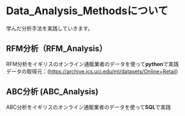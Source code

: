 # Data_Analysis_Methodsについて
学んだ分析手法を実践していきます。

## RFM分析（RFM_Analysis）
RFM分析をイギリスのオンライン通販業者のデータを使って**python**で実践  
データの取得元：(https://archive.ics.uci.edu/ml/datasets/Online+Retail)

## ABC分析 (ABC_Analysis)
ABC分析をイギリスのオンライン通販業者のデータを使って**SQL**で実践

